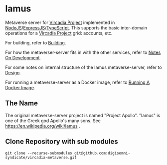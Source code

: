 # Iamus

Metaverse server for [Vircadia Project] implemented in [NodeJS]/[ExpressJS]/[TypeScript].
This supports the basic inter-domain operations for a
[Vircadia Project] grid: accounts, etc.

For building, refer to [Building](docs/Building.md).

For how the metaverser-server fits in with the other services,
refer to [Notes On Development](docs/NotesOnDevelopment.md).

For some notes on internal structure of the Iamus metaverse-server, refer to
[Design](docs/Design.md).

For running a metaverse-server as a Docker image, refer to [Running A Docker Image](docs/RunningDockerImage.md).

## The Name

The original metaverse-server project is named "Project Apollo".
"Iamus" is one of the Greek god Apollo's many sons.
See https://en.wikipedia.org/wiki/Iamus .

[Vircadia Project]: https://vircadia.com/
[NodeJS]: https://nodejs.org/
[ExpressJS]: https://expressjs.com/
[TypeScript]: https://www.typescriptlang.org/


## Clone Repository with sub modules

```
git clone --recurse-submodules git@github.com:digisomni-syndicate/vircadia-metaverse.git
```
